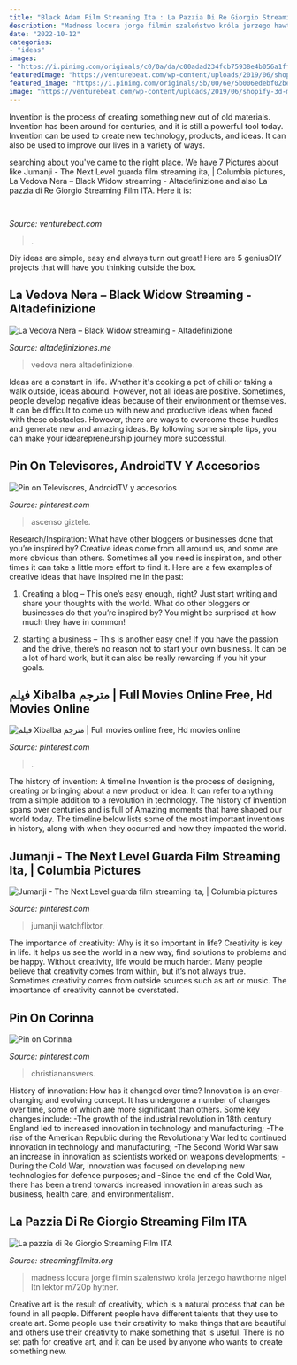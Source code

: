 ```yaml
---
title: "Black Adam Film Streaming Ita : La Pazzia Di Re Giorgio Streaming Film Ita"
description: "Madness locura jorge filmin szaleństwo króla jerzego hawthorne nigel ltn lektor m720p hytner"
date: "2022-10-12"
categories:
- "ideas"
images:
- "https://i.pinimg.com/originals/c0/0a/da/c00adad234fcb75938e4b056a1ff68a7.jpg"
featuredImage: "https://venturebeat.com/wp-content/uploads/2019/06/shopify-3d-models.jpg"
featured_image: "https://i.pinimg.com/originals/5b/00/6e/5b006edebf02be3d770b0c4b87ef819e.png"
image: "https://venturebeat.com/wp-content/uploads/2019/06/shopify-3d-models.jpg"
---
```



Invention is the process of creating something new out of old materials. Invention has been around for centuries, and it is still a powerful tool today. Invention can be used to create new technology, products, and ideas. It can also be used to improve our lives in a variety of ways.

	

		
searching about  you've came to the right place. We have 7 Pictures about  like Jumanji - The Next Level guarda film streaming ita, | Columbia pictures, La Vedova Nera – Black Widow streaming - Altadefinizione and also La pazzia di Re Giorgio Streaming Film ITA. Here it is:
		
    
## 

<img loading=lazy src="https://venturebeat.com/wp-content/uploads/2019/06/shopify-3d-models.jpg" onerror="this.onerror=null;this.src='https://tse1.mm.bing.net/th?id=OIP.TT16MF0Uq6X0jOCyCSpPPwHaEo&amp;pid=15.1';" alt="">

_Source: venturebeat.com_

>. 

	

Diy ideas are simple, easy and always turn out great! Here are 5 geniusDIY projects that will have you thinking outside the box.

    
## La Vedova Nera – Black Widow Streaming - Altadefinizione

<img loading=lazy src="http://altadefiniziones.me/films/la-vedova-nera-black-widow-streaming.jpg" onerror="this.onerror=null;this.src='https://tse4.mm.bing.net/th?id=OIP.zCnfJxc0KP3-JgXzeguM9wAAAA&amp;pid=15.1';" alt="La Vedova Nera – Black Widow streaming - Altadefinizione">

_Source: altadefiniziones.me_

>vedova nera altadefinizione. 

	

Ideas are a constant in life. Whether it's cooking a pot of chili or taking a walk outside, ideas abound. However, not all ideas are positive. Sometimes, people develop negative ideas because of their environment or themselves. It can be difficult to come up with new and productive ideas when faced with these obstacles. However, there are ways to overcome these hurdles and generate new and amazing ideas. By following some simple tips, you can make your idearepreneurship journey more successful.

    
## Pin On Televisores, AndroidTV Y Accesorios

<img loading=lazy src="https://i.pinimg.com/originals/d3/22/0f/d3220fe724a8bc642a744df9387d6e26.jpg" onerror="this.onerror=null;this.src='https://tse4.mm.bing.net/th?id=OIP.R8nqJgDD8oPerocq7Av-CAHaEK&amp;pid=15.1';" alt="Pin on Televisores, AndroidTV y accesorios">

_Source: pinterest.com_

>ascenso giztele. 

	

Research/Inspiration: What have other bloggers or businesses done that you’re inspired by?
Creative ideas come from all around us, and some are more obvious than others. Sometimes all you need is inspiration, and other times it can take a little more effort to find it. Here are a few examples of creative ideas that have inspired me in the past: 
1. Creating a blog – This one’s easy enough, right? Just start writing and share your thoughts with the world. What do other bloggers or businesses do that you’re inspired by? You might be surprised at how much they have in common! 

2. starting a business – This is another easy one! If you have the passion and the drive, there’s no reason not to start your own business. It can be a lot of hard work, but it can also be really rewarding if you hit your goals.

    
## فيلم Xibalba مترجم | Full Movies Online Free, Hd Movies Online

<img loading=lazy src="https://i.pinimg.com/736x/ca/9e/6e/ca9e6e635e029cc094fa4100c4626394.jpg" onerror="this.onerror=null;this.src='https://tse1.mm.bing.net/th?id=OIP.ZyadScEUm1khIqRlD2gTaAHaGe&amp;pid=15.1';" alt="فيلم Xibalba مترجم | Full movies online free, Hd movies online">

_Source: pinterest.com_

>. 

	

The history of invention: A timeline
Invention is the process of designing, creating or bringing about a new product or idea. It can refer to anything from a simple addition to a revolution in technology. The history of invention spans over centuries and is full of Amazing moments that have shaped our world today. 
The timeline below lists some of the most important inventions in history, along with when they occurred and how they impacted the world.

    
## Jumanji - The Next Level Guarda Film Streaming Ita, | Columbia Pictures

<img loading=lazy src="https://i.pinimg.com/originals/c0/0a/da/c00adad234fcb75938e4b056a1ff68a7.jpg" onerror="this.onerror=null;this.src='https://tse1.mm.bing.net/th?id=OIP.3GOdkE8Acu5D8q9EADxg8gHaIK&amp;pid=15.1';" alt="Jumanji - The Next Level guarda film streaming ita, | Columbia pictures">

_Source: pinterest.com_

>jumanji watchflixtor. 

	

The importance of creativity: Why is it so important in life?
Creativity is key in life. It helps us see the world in a new way, find solutions to problems and be happy. Without creativity, life would be much harder. Many people believe that creativity comes from within, but it’s not always true. Sometimes creativity comes from outside sources such as art or music. The importance of creativity cannot be overstated.

    
## Pin On Corinna

<img loading=lazy src="https://i.pinimg.com/originals/5b/00/6e/5b006edebf02be3d770b0c4b87ef819e.png" onerror="this.onerror=null;this.src='https://tse1.mm.bing.net/th?id=OIP.vUXjW_IMz_v8BpAk4pmUXwAAAA&amp;pid=15.1';" alt="Pin on Corinna">

_Source: pinterest.com_

>christiananswers. 

	

History of innovation: How has it changed over time?
Innovation is an ever-changing and evolving concept. It has undergone a number of changes over time, some of which are more significant than others. 
Some key changes include: 
-The growth of the industrial revolution in 18th century England led to increased innovation in technology and manufacturing; 
-The rise of the American Republic during the Revolutionary War led to continued innovation in technology and manufacturing; 
-The Second World War saw an increase in innovation as scientists worked on weapons developments; 
-During the Cold War, innovation was focused on developing new technologies for defence purposes; and 
-Since the end of the Cold War, there has been a trend towards increased innovation in areas such as business, health care, and environmentalism.

    
## La Pazzia Di Re Giorgio Streaming Film ITA

<img loading=lazy src="http://image.tmdb.org/t/p/original/v8pKmGcALy5sCQQ8eNGy9pe5Jou.jpg" onerror="this.onerror=null;this.src='https://tse3.mm.bing.net/th?id=OIP.VbHI52YUR99WxuQ4PUDVtQHaLH&amp;pid=15.1';" alt="La pazzia di Re Giorgio Streaming Film ITA">

_Source: streamingfilmita.org_

>madness locura jorge filmin szaleństwo króla jerzego hawthorne nigel ltn lektor m720p hytner. 

	

Creative art is the result of creativity, which is a natural process that can be found in all people. Different people have different talents that they use to create art. Some people use their creativity to make things that are beautiful and others use their creativity to make something that is useful. There is no set path for creative art, and it can be used by anyone who wants to create something new.

